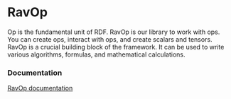 # RavOp
Op is the fundamental unit of RDF. RavOp is our library to work with ops. You can create ops, interact with ops, and create scalars and tensors. RavOp is a crucial building block of the framework. It can be used to write various algorithms, formulas, and mathematical calculations.

### Documentation
    
[RavOp documentation](https://ravenprotocol.gitbook.io/raven-distribution-framework/ravop)